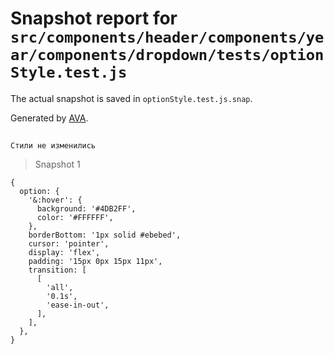 # Snapshot report for `src/components/header/components/year/components/dropdown/tests/optionStyle.test.js`

The actual snapshot is saved in `optionStyle.test.js.snap`.

Generated by [AVA](https://avajs.dev).

## 
    Стили не изменились


> Snapshot 1

    {
      option: {
        '&:hover': {
          background: '#4DB2FF',
          color: '#FFFFFF',
        },
        borderBottom: '1px solid #ebebed',
        cursor: 'pointer',
        display: 'flex',
        padding: '15px 0px 15px 11px',
        transition: [
          [
            'all',
            '0.1s',
            'ease-in-out',
          ],
        ],
      },
    }
